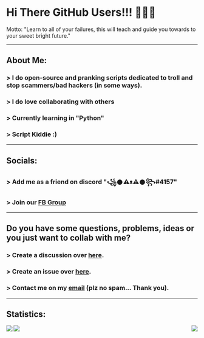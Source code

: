 # Hi There GitHub Users!!! 👋👋👋
 Motto: "Learn to all of your failures, this will teach and guide you towards to your sweet bright future."

---

## About Me:
###  > I do open-source and pranking scripts dedicated to troll and stop scammers/bad hackers (in some ways).
###  > I do love collaborating with others
###  > Currently learning in "Python"
###  > Script Kiddie :)

---

## Socials:
###  > Add me as a friend on discord "꧁𒊹⚠ᴥ⚠𒊹꧂#4157"
###  > Join our [FB Group](https://www.facebook.com/groups/1778790372291663)

---

## Do you have some questions, problems, ideas or you just want to collab with me?
###  > Create a discussion over [here](https://github.com/RedFurrFox/RedFurrFox/discussions).
###  > Create an issue over [here](https://github.com/RedFurrFox/RedFurrFox/issues).
###  > Contact me on my [email](mailto:redfurryfoxgaming@gmail.com) (plz no spam... Thank you).

---

## Statistics:
<p1>
  <img align="left" src="https://github-readme-stats.vercel.app/api?username=RedFurrFox&count_private=true&theme=dark&show_icons=true)">
  <img src="https://github-readme-streak-stats.herokuapp.com?user=RedFurrFox&theme=dark-smoky">
</p1>
<p2>
  <img align="right" src="https://komarev.com/ghpvc/?username=RedFurrFox">
</p2>

<!--
**RedFurrFox/RedFurrFox** is a ✨ _special_ ✨ repository because its `README.md` (this file) appears on your GitHub profile.

Here are some ideas to get you started:

- 🔭 I’m currently working on ...
- 🌱 I’m currently learning ...
- 👯 I’m looking to collaborate on ...
- 🤔 I’m looking for help with ...
- 💬 Ask me about ...
- 📫 How to reach me: ...
- 😄 Pronouns: ...
- ⚡ Fun fact: ...
-->
